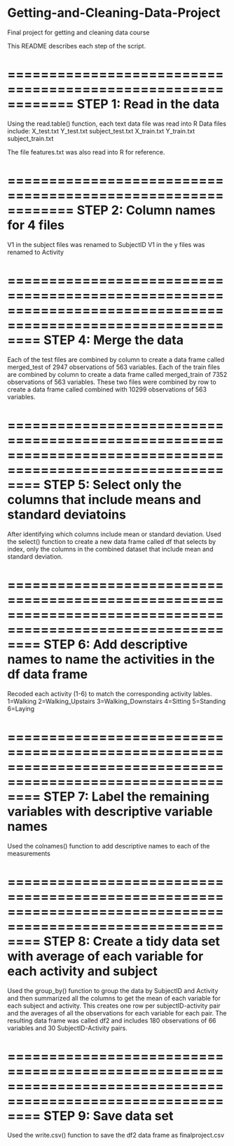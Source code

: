 # Getting-and-Cleaning-Data-Project
Final project for getting and cleaning data course

This README describes each step of the script.

============================================================
STEP 1: Read in the data
============================================================
Using the read.table() function, each text data file was read into R
Data files include:
X_test.txt
Y_test.txt
subject_test.txt
X_train.txt
Y_train.txt
subject_train.txt

The file features.txt was also read into R for reference.

============================================================
STEP 2: Column names for 4 files
============================================================
V1 in the subject files was renamed to SubjectID
V1 in the y files was renamed to Activity

============================================================================================================
STEP 4: Merge the data
============================================================================================================
Each of the test files are combined by column to create a data frame called merged_test of 2947 observations 
of 563 variables.
Each of the train files are combined by column to create a data frame called merged_train of 7352 observations 
of 563 variables.
These two files were combined by row to create a data frame called combined with 10299 observations of 563 
variables.

============================================================================================================
STEP 5: Select only the columns that include means and standard deviatoins
============================================================================================================
After identifying which columns include mean or standard deviation. Used the select() function to create a 
new data frame called df that selects by index, only the columns in the combined dataset that include mean
and standard deviation.

============================================================================================================
STEP 6: Add descriptive names to name the activities in the df data frame
============================================================================================================
Recoded each activity (1-6) to match the corresponding activity lables. 
1=Walking
2=Walking_Upstairs
3=Walking_Downstairs
4=Sitting
5=Standing
6=Laying

============================================================================================================
STEP 7: Label the remaining variables with descriptive variable names
============================================================================================================
Used the colnames() function to add descriptive names to each of the measurements

============================================================================================================
STEP 8: Create a tidy data set with average of each variable for each activity and subject
============================================================================================================
Used the group_by() function to group the data by SubjectID and Activity and then summarized all the columns
to get the mean of each variable for each subject and activity. This creates one row per subjectID-activity
pair and the averages of all the observations for each variable for each pair. The resulting data frame was 
called df2 and includes 180 observations of 66 variables and 30 SubjectID-Activity pairs.

============================================================================================================
STEP 9: Save data set
============================================================================================================
Used the write.csv() function to save the df2 data frame as finalproject.csv
